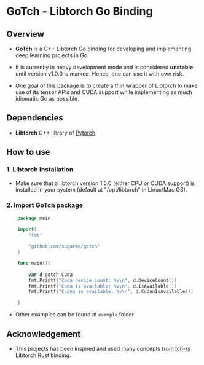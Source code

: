 # GoTch - Libtorch Go Binding


## Overview

- **GoTch** is a C++ Libtorch Go binding for developing and implementing deep
    learning projects in Go.

- It is currently in heavy development mode and is considered **unstable** until
    version v1.0.0 is marked. Hence, one can use it with own risk. 

- One goal of this package is to create a thin wrapper of Libtorch to make use of
    its tensor APIs and CUDA support while implementing as much
    idiomatic Go as possible. 

## Dependencies

- **Libtorch** C++ library of [Pytorch](https://pytorch.org/)

## How to use

### 1. Libtorch installation

- Make sure that a libtorch version 1.5.0 (either CPU or CUDA support) is
    installed in your system (default at "/opt/libtorch" in Linux/Mac OS). 

### 2. Import **GoTch** package

```go
    package main

    import(
        "fmt"
        
        "github.com/sugarme/gotch"
    )

    func main(){
        
        var d gotch.Cuda
        fmt.Printf("Cuda device count: %v\n", d.DeviceCount())
        fmt.Printf("Cuda is available: %v\n", d.IsAvailable())
        fmt.Printf("Cudnn is available: %v\n", d.CudnnIsAvailable())

    }
```

- Other examples can be found at `example` folder


## Acknowledgement

- This projects has been inspired and used many concepts from [tch-rs](https://github.com/LaurentMazare/tch-rs)
    Libtorch Rust binding. 

